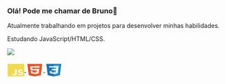 ### Olá! Pode me chamar de Bruno👋


Atualmente trabalhando em projetos para desenvolver minhas habilidades.
 
  Estudando JavaScript/HTML/CSS.
  
<div>
<a href="https://github.com/BrunoAlepique">
  <img height="180em" src="https://github-readme-stats.vercel.app/api?username=BrunoAlepique&theme=dark&show_icons=trueinclude_all_commits=true&count_private=true"/>
  
</div>

<div style="display: inline_block"><br>
  <img align="center" alt="Bruno-Js" height="30" width="40" src="https://raw.githubusercontent.com/devicons/devicon/master/icons/javascript/javascript-plain.svg">
  
  <img align="center" alt="Bruno-HTML" height="30" width="40" src="https://raw.githubusercontent.com/devicons/devicon/master/icons/html5/html5-original.svg">
  <img align="center" alt="Bruno-CSS" height="30" width="40" src="https://raw.githubusercontent.com/devicons/devicon/master/icons/css3/css3-original.svg">
 
  
</div>

